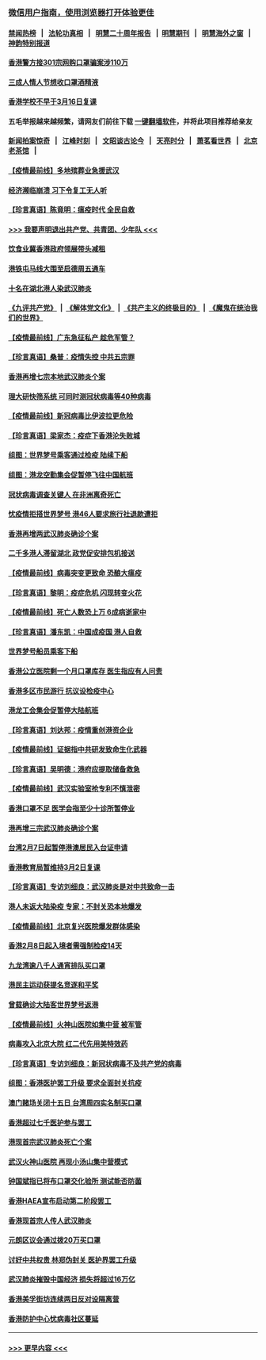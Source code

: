 ### [微信用户指南，使用浏览器打开体验更佳](https://github.com/gfw-breaker/banned-news1/blob/master/indexes/wechat-guide.md?t=0)
#### [禁闻热榜](热点新闻.md?t=0)  &nbsp;&nbsp;|&nbsp;&nbsp; [法轮功真相](https://github.com/gfw-breaker/truth/blob/master/README.md?t=0) &nbsp;&nbsp;|&nbsp;&nbsp; [明慧二十周年报告](https://github.com/gfw-breaker/mh-reports/blob/master/README.md?t=0) &nbsp;&nbsp;|&nbsp;&nbsp;[明慧期刊](https://github.com/gfw-breaker/mh-qikan) &nbsp;&nbsp;|&nbsp;&nbsp; [明慧海外之窗](https://github.com/gfw-breaker/mh-news/blob/master/README.md?t=0) &nbsp;&nbsp;|&nbsp;&nbsp; [神韵特别报道](https://github.com/gfw-breaker/mh-news/blob/master/shenyun.md?t=0)
#### [香港警方接301宗网购口罩骗案涉110万](../pages/nsc415/n11867572.md?t=02142355) 
#### [三成人情人节想收口罩酒精液](../pages/nsc415/n11867523.md?t=02142355) 
#### [香港学校不早于3月16日复课](../pages/nsc415/n11867498.md?t=02142355) 
#### 五毛举报越来越频繁，请网友们前往下载 [一键翻墙软件](https://github.com/gfw-breaker/ssr-accounts)，并将此项目推荐给亲友
#### [新闻拍案惊奇](https://github.com/gfw-breaker/banned-news1/blob/master/pages/link4.md) &nbsp;&nbsp;|&nbsp;&nbsp; [江峰时刻](https://github.com/gfw-breaker/banned-news1/blob/master/pages/link4.md) &nbsp;&nbsp;|&nbsp;&nbsp; [文昭谈古论今](https://github.com/gfw-breaker/banned-news1/blob/master/pages/link4.md) &nbsp;&nbsp;|&nbsp;&nbsp; [天亮时分](https://github.com/gfw-breaker/banned-news1/blob/master/pages/link4.md) &nbsp;&nbsp;|&nbsp;&nbsp; [萧茗看世界](https://github.com/gfw-breaker/banned-news1/blob/master/pages/link4.md) &nbsp;&nbsp;|&nbsp;&nbsp; [北京老茶馆](https://github.com/gfw-breaker/banned-news1/blob/master/pages/link4.md) &nbsp;&nbsp;|&nbsp;&nbsp; 
#### [【疫情最前线】多地殡葬业急援武汉](../pages/nsc415/n11866914.md?t=02142355) 
#### [经济濒临崩溃 习下令复工无人听](../pages/nsc415/n11867269.md?t=02142355) 
#### [【珍言真语】陈竟明：瘟疫时代 全民自救](../pages/nsc415/n11866765.md?t=02142355) 
#### [>>> 我要声明退出共产党、共青团、少年队 <<<](https://github.com/begood0513/goodnews/blob/master/quit/letter.md) 
#### [饮食业冀香港政府领展带头减租](../pages/nsc415/n11864876.md?t=02142355) 
#### [港铁屯马线大围至启德周五通车](../pages/nsc415/n11864842.md?t=02142355) 
#### [十名在湖北港人染武汉肺炎](../pages/nsc415/n11864807.md?t=02142355) 
#### [《九评共产党》](https://github.com/begood0513/9ping.md/blob/master/README.md) &nbsp;|&nbsp; [《解体党文化》](../../../../jtdwh.md/blob/master/README.md)  &nbsp;|&nbsp; [《共产主义的终极目的》](../../../../gczydzjmd.md/blob/master/README.md) &nbsp;|&nbsp; [《魔鬼在统治我们的世界》](../../../../mgztzwmdsj.md/blob/master/README.md) 
#### [【疫情最前线】广东急征私产 趁危军管？](../pages/nsc415/n11864205.md?t=02142355) 
#### [【珍言真语】桑普：疫情失控 中共五宗罪](../pages/nsc415/n11864157.md?t=02142355) 
#### [香港再增七宗本地武汉肺炎个案](../pages/nsc415/n11862405.md?t=02142355) 
#### [理大研快筛系统 可同时测冠状病毒等40种病毒](../pages/nsc415/n11862376.md?t=02142355) 
#### [【疫情最前线】新冠病毒比伊波拉更危险](../pages/nsc415/n11862199.md?t=02142355) 
#### [【珍言真语】梁家杰：疫症下香港沦失败城](../pages/nsc415/n11861588.md?t=02142355) 
#### [组图：世界梦号乘客通过检疫 陆续下船](../pages/nsc415/n11858302.md?t=02142355) 
#### [组图：港龙空勤集会促暂停飞往中国航班](../pages/nsc415/n11858190.md?t=02142355) 
#### [冠状病毒调查关键人 在非洲离奇死亡](../pages/nsc415/n11859798.md?t=02142355) 
#### [忧疫情拒搭世界梦号 港46人要求旅行社退款遭拒](../pages/nsc415/n11859849.md?t=02142355) 
#### [香港再增两武汉肺炎确诊个案](../pages/nsc415/n11859833.md?t=02142355) 
#### [二千多港人滞留湖北 政党促安排包机接送](../pages/nsc415/n11859831.md?t=02142355) 
#### [【疫情最前线】病毒突变更致命 恐酿大瘟疫](../pages/nsc415/n11859604.md?t=02142355) 
#### [【珍言真语】黎明：疫症危机 闪现转变火花](../pages/nsc415/n11859199.md?t=02142355) 
#### [【疫情最前线】死亡人数恐上万 6成病逝家中](../pages/nsc415/n11856687.md?t=02142355) 
#### [【珍言真语】潘东凯：中国成疫国 港人自救](../pages/nsc415/n11856962.md?t=02142355) 
#### [世界梦号船员乘客下船](../pages/nsc415/n11856883.md?t=02142355) 
#### [香港公立医院剩一个月口罩库存 医生指应有人问责](../pages/nsc415/n11856875.md?t=02142355) 
#### [香港多区市民游行 抗议设检疫中心](../pages/nsc415/n11856866.md?t=02142355) 
#### [港龙工会集会促暂停大陆航班](../pages/nsc415/n11856840.md?t=02142355) 
#### [【珍言真语】刘达邦：疫情重创港资企业](../pages/nsc415/n11854274.md?t=02142355) 
#### [【疫情最前线】证据指中共研发致命生化武器](../pages/nsc415/n11853087.md?t=02142355) 
#### [【珍言真语】吴明德：港府应提取储备救急](../pages/nsc415/n11852734.md?t=02142355) 
#### [【疫情最前线】武汉实验室抢专利不慎泄密](../pages/nsc415/n11850310.md?t=02142355) 
#### [香港口罩不足 医学会指至少十诊所暂停业](../pages/nsc415/n11850301.md?t=02142355) 
#### [港再增三宗武汉肺炎确诊个案](../pages/nsc415/n11850328.md?t=02142355) 
#### [台湾2月7日起暂停港澳居民入台证申请](../pages/nsc415/n11850304.md?t=02142355) 
#### [香港教育局暂维持3月2日复课](../pages/nsc415/n11850260.md?t=02142355) 
#### [【珍言真语】专访刘细良：武汉肺炎是对中共致命一击](../pages/nsc415/n11849934.md?t=02142355) 
#### [港人未返大陆染疫 专家：不封关恐本地爆发](../pages/nsc415/n11848021.md?t=02142355) 
#### [【疫情最前线】北京复兴医院爆发群体感染](../pages/nsc415/n11847626.md?t=02142355) 
#### [香港2月8日起入境者需强制检疫14天](../pages/nsc415/n11847658.md?t=02142355) 
#### [九龙湾逾八千人通宵排队买口罩](../pages/nsc415/n11847647.md?t=02142355) 
#### [港民主运动获提名竞逐和平奖](../pages/nsc415/n11847633.md?t=02142355) 
#### [曾载确诊大陆客世界梦号返港](../pages/nsc415/n11847608.md?t=02142355) 
#### [【疫情最前线】火神山医院如集中营 被军管](../pages/nsc415/n11847524.md?t=02142355) 
#### [病毒攻入北京大院 红二代先用美特效药](../pages/nsc415/n11847427.md?t=02142355) 
#### [【珍言真语】专访刘细良：新冠状病毒不及共产党的病毒](../pages/nsc415/n11847164.md?t=02142355) 
#### [组图：香港医护罢工升级 要求全面封关抗疫](../pages/nsc415/n11844107.md?t=02142355) 
#### [澳门赌场关闭十五日 台湾周四实名制买口罩](../pages/nsc415/n11845083.md?t=02142355) 
#### [香港超过七千医护参与罢工](../pages/nsc415/n11845051.md?t=02142355) 
#### [港现首宗武汉肺炎死亡个案](../pages/nsc415/n11844998.md?t=02142355) 
#### [武汉火神山医院 再现小汤山集中营模式](../pages/nsc415/n11844763.md?t=02142355) 
#### [钟国斌指已将布口罩交化验所 测试能否防菌](../pages/nsc415/n11842783.md?t=02142355) 
#### [香港HAEA宣布启动第二阶段罢工](../pages/nsc415/n11842723.md?t=02142355) 
#### [香港现首宗人传人武汉肺炎](../pages/nsc415/n11842766.md?t=02142355) 
#### [元朗区议会通过拨20万买口罩](../pages/nsc415/n11842754.md?t=02142355) 
#### [讨好中共权贵 林郑伪封关 医护界罢工升级](../pages/nsc415/n11842359.md?t=02142355) 
#### [武汉肺炎摧毁中国经济 损失将超过16万亿](../pages/nsc415/n11839723.md?t=02142355) 
#### [香港美孚街坊连续两日反对设隔离营](../pages/nsc415/n11839962.md?t=02142355) 
#### [香港防护中心忧病毒社区蔓延](../pages/nsc415/n11839933.md?t=02142355) 

----
#### [ >>> 更早内容 <<< ](../indexes/nsc415-earlier.md)

